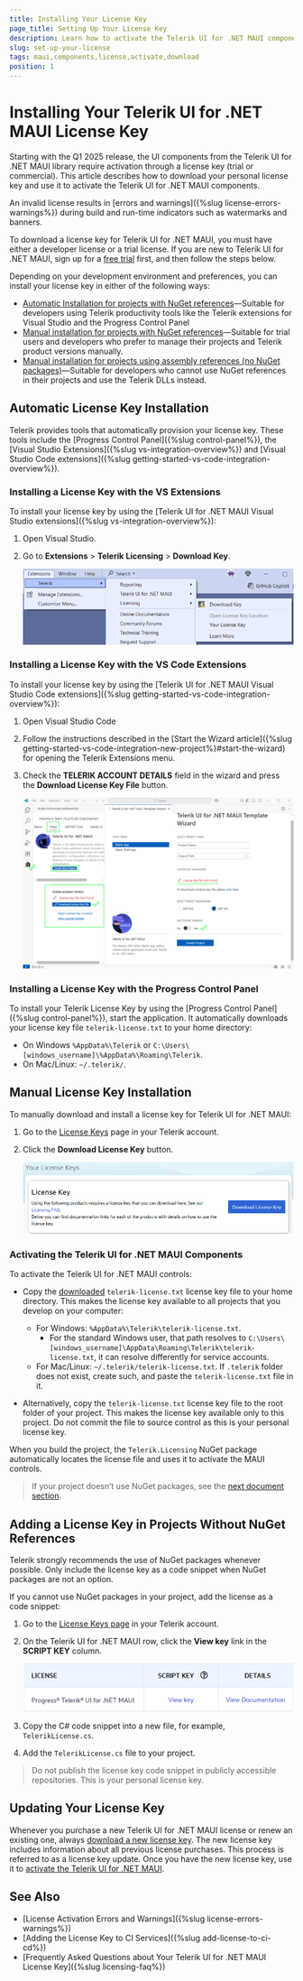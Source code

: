 ```yaml
---
title: Installing Your License Key
page_title: Setting Up Your License Key
description: Learn how to activate the Telerik UI for .NET MAUI components by downloading and setting up your Telerik components license key.
slug: set-up-your-license
tags: maui,components,license,activate,download
position: 1
---
```


# Installing Your Telerik UI for .NET MAUI License Key

Starting with the Q1 2025 release, the UI components from the Telerik UI for .NET MAUI library require activation through a license key (trial or commercial). This article describes how to download your personal license key and use it to activate the Telerik UI for .NET MAUI components.

An invalid license results in [errors and warnings]({%slug license-errors-warnings%}) during build and run-time indicators such as watermarks and banners.

To download a license key for Telerik UI for .NET MAUI, you must have either a developer license or a trial license. If you are new to Telerik UI for .NET MAUI, sign up for a [free trial](https://www.telerik.com/try/ui-for-maui) first, and then follow the steps below.

Depending on your development environment and preferences, you can install your license key in either of the following ways:

* [Automatic Installation for projects with NuGet references](#automatic-license-key-installation)&mdash;Suitable for developers using Telerik productivity tools like the Telerik extensions for Visual Studio and the Progress Control Panel
* [Manual installation for projects with NuGet references](#manual-license-key-installation)&mdash;Suitable for trial users and developers who prefer to manage their projects and Telerik product versions manually.
* [Manual installation for projects using assembly references (no NuGet packages)](#adding-a-license-key-in-projects-without-nuget-references)&mdash;Suitable for developers who cannot use NuGet references in their projects and use the Telerik DLLs instead.

## Automatic License Key Installation

Telerik provides tools that automatically provision your license key. These tools include the [Progress Control Panel]({%slug control-panel%}), the [Visual Studio Extensions]({%slug vs-integration-overview%}) and [Visual Studio Code extensions]({%slug getting-started-vs-code-integration-overview%}).

### Installing a License Key with the VS Extensions

To install your license key by using the [Telerik UI for .NET MAUI Visual Studio extensions]({%slug vs-integration-overview%}):

1. Open Visual Studio.
1. Go to **Extensions** > **Telerik** **Licensing** > **Download Key**.

    ![.NET MAUI VS Extension License Key](./images/vsx-download-license-key-file.png)

### Installing a License Key with the VS Code Extensions

To install your license key by using the [Telerik UI for .NET MAUI Visual Studio Code extensions]({%slug getting-started-vs-code-integration-overview%}):

1. Open Visual Studio Code
1. Follow the instructions described in the [Start the Wizard article]({%slug getting-started-vs-code-integration-new-project%}#start-the-wizard) for opening the Telerik Extensions menu.
1. Check the **TELERIK ACCOUNT DETAILS** field in the wizard and press the **Download License Key File** button.

    ![.NET MAUI VS Extension License Key](./images/telerik-vs-code-extension.png)

### Installing a License Key with the Progress Control Panel

To install your Telerik License Key by using the [Progress Control Panel]({%slug control-panel%}), start the application. It automatically downloads your license key file `telerik-license.txt` to your home directory:

* On Windows `%AppData%\Telerik` or `C:\Users\[windows_username]\%AppData%\Roaming\Telerik`.
* On Mac/Linux: `~/.telerik/`.

## Manual License Key Installation

To manually download and install a license key for Telerik UI for .NET MAUI:

1. Go to the [License Keys](https://www.telerik.com/account/your-licenses/license-keys) page in your Telerik account.

1. Click the **Download License Key** button.

    ![Download a Telerik UI for .NET MAUI License Key](./images/download-license-key.png)

### Activating the Telerik UI for .NET MAUI Components

To activate the Telerik UI for .NET MAUI controls:

* Copy the [downloaded](#manual-license-key-installation) `telerik-license.txt` license key file to your home directory. This makes the license key available to all projects that you develop on your computer:

    * For Windows: `%AppData%\Telerik\telerik-license.txt`.
        * For the standard Windows user, that path resolves to `C:\Users\[windows_username]\AppData\Roaming\Telerik\telerik-license.txt`, it can resolve differently for service accounts.
    * For Mac/Linux: `~/.telerik/telerik-license.txt`. If `.telerik` folder does not exist, create such, and paste the `telerik-license.txt` file in it.
    
* Alternatively, copy the `telerik-license.txt` license key file to the root folder of your project. This makes the license key available only to this project. Do not commit the file to source control as this is your personal license key.

When you build the project, the `Telerik.Licensing` NuGet package automatically locates the license file and uses it to activate the MAUI controls.

> If your project doesn’t use NuGet packages, see the [next document section](#adding-a-license-key-in-projects-without-nuget-references).

## Adding a License Key in Projects Without NuGet References

Telerik strongly recommends the use of NuGet packages whenever possible. Only include the license key as a code snippet when NuGet packages are not an option.

If you cannot use NuGet packages in your project, add the license as a code snippet:

1. Go to the [License Keys page](https://www.telerik.com/account/your-licenses/license-keys) in your Telerik account.

1. On the Telerik UI for .NET MAUI row, click the **View key** link in the **SCRIPT KEY** column.

    ![Download a Telerik UI for .NET MAUI Script Key](./images/download-script-key.png)

1. Copy the C# code snippet into a new file, for example, `TelerikLicense.cs`.

1. Add the `TelerikLicense.cs` file to your project.

>Do not publish the license key code snippet in publicly accessible repositories. This is your personal license key.

## Updating Your License Key

Whenever you purchase a new Telerik UI for .NET MAUI license or renew an existing one, always [download a new license key](#manual-license-key-installation). The new license key includes information about all previous license purchases. This process is referred to as a license key update. Once you have the new license key, use it to [activate the Telerik UI for .NET MAUI](#activate-the-telerik-ui-for-net-maui-components).

## See Also

* [License Activation Errors and Warnings]({%slug license-errors-warnings%})
* [Adding the License Key to CI Services]({%slug add-license-to-ci-cd%})
* [Frequently Asked Questions about Your Telerik UI for .NET MAUI License Key]({%slug licensing-faq%})
